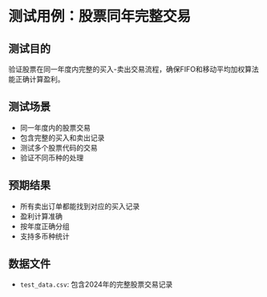 # 测试用例：股票同年完整交易

## 测试目的
验证股票在同一年度内完整的买入-卖出交易流程，确保FIFO和移动平均加权算法能正确计算盈利。

## 测试场景
- 同一年度内的股票交易
- 包含完整的买入和卖出记录
- 测试多个股票代码的交易
- 验证不同币种的处理

## 预期结果
- 所有卖出订单都能找到对应的买入记录
- 盈利计算准确
- 按年度正确分组
- 支持多币种统计

## 数据文件
- `test_data.csv`: 包含2024年的完整股票交易记录